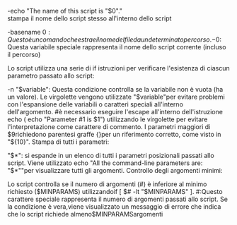 -echo "The name of this script is \"$0\"."  
stampa il nome dello script stesso all'interno dello script

-basename $0:  
Questo è un comando che estrae il nome del file da un determinato percorso.  
-$0: Questa variabile speciale rappresenta il nome dello script corrente (incluso il percorso)

Lo script utilizza una serie di if istruzioni per verificare l'esistenza di ciascun parametro passato allo script:  

-n "$variable": Questa condizione controlla se la variabile non è vuota (ha un valore).
Le virgolette vengono utilizzate "$variable"per evitare problemi con l'espansione delle variabili o caratteri speciali all'interno dell'argomento.
#è necessario eseguire l'escape all'interno dell'istruzione echo ( echo "Parameter #1 is $1") utilizzando le virgolette per evitare l'interpretazione come carattere di commento.
I parametri maggiori di $9richiedono parentesi graffe {}per un riferimento corretto, come visto in "${10}".
Stampa di tutti i parametri:

"$*": si espande in un elenco di tutti i parametri posizionali passati allo script. Viene utilizzato echo "All the command-line parameters are: "$*""per visualizzare tutti gli argomenti.
Controllo degli argomenti minimi:

Lo script controlla se il numero di argomenti (#) è inferiore al minimo richiesto ($MINPARAMS) utilizzandoif [ $# -lt "$MINPARAMS" ].
#:Questo carattere speciale rappresenta il numero di argomenti passati allo script.
Se la condizione è vera,viene visualizzato un messaggio di errore che indica che lo script richiede almeno$MINPARAMSargomenti
